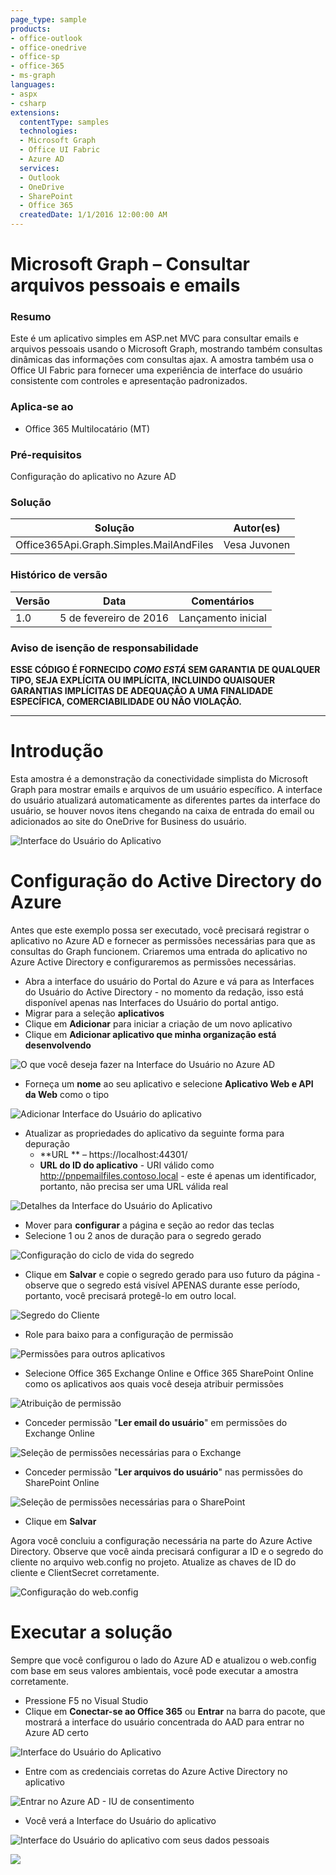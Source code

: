 ```yaml
---
page_type: sample
products:
- office-outlook
- office-onedrive
- office-sp
- office-365
- ms-graph
languages:
- aspx
- csharp
extensions:
  contentType: samples
  technologies:
  - Microsoft Graph
  - Office UI Fabric
  - Azure AD
  services:
  - Outlook
  - OneDrive
  - SharePoint
  - Office 365
  createdDate: 1/1/2016 12:00:00 AM
---
```

# Microsoft Graph – Consultar arquivos pessoais e emails #

### Resumo ###
Este é um aplicativo simples em ASP.net MVC para consultar emails e arquivos pessoais usando o Microsoft Graph, mostrando também consultas dinâmicas das informações com consultas ajax. A amostra também usa o Office UI Fabric para fornecer uma experiência de interface do usuário consistente com controles e apresentação padronizados.

### Aplica-se ao ###
-  Office 365 Multilocatário (MT)

### Pré-requisitos ###
Configuração do aplicativo no Azure AD

### Solução ###
Solução | Autor(es)
---------|----------
Office365Api.Graph.Simples.MailAndFiles | Vesa Juvonen

### Histórico de versão ###
Versão | Data | Comentários
---------| -----| --------
1.0 | 5 de fevereiro de 2016 | Lançamento inicial

### Aviso de isenção de responsabilidade ###
**ESSE CÓDIGO É FORNECIDO *COMO ESTÁ* SEM GARANTIA DE QUALQUER TIPO, SEJA EXPLÍCITA OU IMPLÍCITA, INCLUINDO QUAISQUER GARANTIAS IMPLÍCITAS DE ADEQUAÇÃO A UMA FINALIDADE ESPECÍFICA, COMERCIABILIDADE OU NÃO VIOLAÇÃO.**

----------

# Introdução #
Esta amostra é a demonstração da conectividade simplista do Microsoft Graph para mostrar emails e arquivos de um usuário específico. A interface do usuário atualizará automaticamente as diferentes partes da interface do usuário, se houver novos itens chegando na caixa de entrada do email ou adicionados ao site do OneDrive for Business do usuário.

![Interface do Usuário do Aplicativo](http://i.imgur.com/Rt4d8Py.png)

# Configuração do Active Directory do Azure #
Antes que este exemplo possa ser executado, você precisará registrar o aplicativo no Azure AD e fornecer as permissões necessárias para que as consultas do Graph funcionem. Criaremos uma entrada do aplicativo no Azure Active Directory e configuraremos as permissões necessárias.

- Abra a interface do usuário do Portal do Azure e vá para as Interfaces do Usuário do Active Directory - no momento da redação, isso está disponível apenas nas Interfaces do Usuário do portal antigo.
- Migrar para a seleção **aplicativos**
- Clique em **Adicionar** para iniciar a criação de um novo aplicativo
- Clique em **Adicionar aplicativo que minha organização está desenvolvendo**

![O que você deseja fazer na Interface do Usuário no Azure AD](http://i.imgur.com/dNtLtnl.png)

- Forneça um **nome** ao seu aplicativo e selecione **Aplicativo Web e API da Web** como o tipo

![Adicionar Interface do Usuário do aplicativo](http://i.imgur.com/BrxalG7.png)

- Atualizar as propriedades do aplicativo da seguinte forma para depuração
	- **URL ** – https://localhost:44301/
	- **URL do ID do aplicativo** - URI válido como http://pnpemailfiles.contoso.local - este é apenas um identificador, portanto, não precisa ser uma URL válida real

![Detalhes da Interface do Usuário do Aplicativo](http://i.imgur.com/1IaNxLm.png)

- Mover para **configurar** a página e seção ao redor das teclas
- Selecione 1 ou 2 anos de duração para o segredo gerado

![Configuração do ciclo de vida do segredo](http://i.imgur.com/7kX396J.png)

- Clique em **Salvar** e copie o segredo gerado para uso futuro da página - observe que o segredo está visível APENAS durante esse período, portanto, você precisará protegê-lo em outro local.

![Segredo do Cliente](http://i.imgur.com/5vnkkTA.png)

- Role para baixo para a configuração de permissão

![Permissões para outros aplicativos](http://i.imgur.com/tF4R75w.png)

- Selecione Office 365 Exchange Online e Office 365 SharePoint Online como os aplicativos aos quais você deseja atribuir permissões

![Atribuição de permissão](http://i.imgur.com/XGOba3Y.png)

- Conceder permissão "**Ler email do usuário**" em permissões do Exchange Online

![Seleção de permissões necessárias para o Exchange](http://i.imgur.com/CyH9gg2.png)

- Conceder permissão "**Ler arquivos do usuário**" nas permissões do SharePoint Online

![Seleção de permissões necessárias para o SharePoint](http://i.imgur.com/NSZiHsh.png)

- Clique em **Salvar** 

Agora você concluiu a configuração necessária na parte do Azure Active Directory. Observe que você ainda precisará configurar a ID e o segredo do cliente no arquivo web.config no projeto. Atualize as chaves de ID do cliente e ClientSecret corretamente.

![Configuração do web.config](http://i.imgur.com/pihBvR5.png)

# Executar a solução #
Sempre que você configurou o lado do Azure AD e atualizou o web.config com base em seus valores ambientais, você pode executar a amostra corretamente.

- Pressione F5 no Visual Studio
- Clique em **Conectar-se ao Office 365** ou **Entrar** na barra do pacote, que mostrará a interface do usuário concentrada do AAD para entrar no Azure AD certo

![Interface do Usuário do Aplicativo](http://i.imgur.com/YMCrG4O.png)

- Entre com as credenciais corretas do Azure Active Directory no aplicativo

![Entrar no Azure AD - IU de consentimento](http://i.imgur.com/gNz5Wgz.png)

- Você verá a Interface do Usuário do aplicativo

![Interface do Usuário do aplicativo com seus dados pessoais](http://i.imgur.com/Rt4d8Py.png)


<img src="https://telemetry.sharepointpnp.com/pnp/samples/MicrosoftGraph.Office365.Simple.MailAndFiles" />
